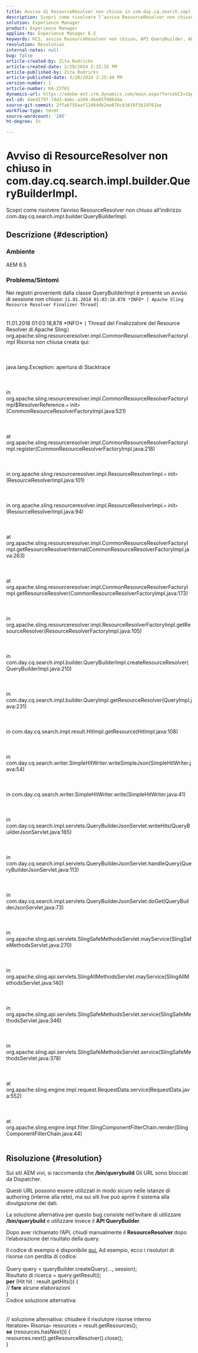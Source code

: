 ```yaml
---
title: Avviso di ResourceResolver non chiuso in com.day.cq.search.impl.builder.QueryBuilderImpl.
description: Scopri come risolvere l’avviso ResourceResolver non chiuso all’indirizzo com.day.cq.search.impl.builder.QueryBuilderImpl.
solution: Experience Manager
product: Experience Manager
applies-to: Experience Manager 6.5
keywords: KCS, avviso ResourceResolver non chiuso, API QueryBuilder, AEM 6.5
resolution: Resolution
internal-notes: null
bug: false
article-created-by: Zita Rodricks
article-created-date: 2/29/2024 2:15:35 PM
article-published-by: Zita Rodricks
article-published-date: 3/20/2024 3:25:49 PM
version-number: 1
article-number: KA-23761
dynamics-url: https://adobe-ent.crm.dynamics.com/main.aspx?forceUCI=1&pagetype=entityrecord&etn=knowledgearticle&id=3cffbcfd-0cd7-ee11-9079-6045bd006ce9
exl-id: daed179f-74d3-4abc-a249-dbe05f086d4a
source-git-commit: 2ffab755aaf12d64db2ee07bcb36f6f3b19761be
workflow-type: tm+mt
source-wordcount: '285'
ht-degree: 1%

---
```


# Avviso di ResourceResolver non chiuso in com.day.cq.search.impl.builder.QueryBuilderImpl.


Scopri come risolvere l’avviso ResourceResolver non chiuso all’indirizzo com.day.cq.search.impl.builder.QueryBuilderImpl.

## Descrizione {#description}


### Ambiente

AEM 6.5

### Problema/Sintomi

Nei registri provenienti dalla classe QueryBuilderImpl è presente un avviso di sessione non chiuso: `11.01.2018 01:03:18.878 *INFO* [ Apache Sling Resource Resolver Finalizer Thread]`
<br><br><br>11.01.2018 01:03:18,878 \*INFO\* `[` Thread del Finalizzatore del Resource Resolver di Apache Sling`]`  org.apache.sling.resourceresolver.impl.CommonResourceResolverFactoryImpl Risorsa non chiusa creata qui: <br><br><br><br>java.lang.Exception: apertura di Stacktrace<br><br><br><br>in org.apache.sling.resourceresolver.impl.CommonResourceResolverFactoryImpl$ResolverReference.`<` init`>` (CommonResourceResolverFactoryImpl.java:521)<br><br><br><br>at org.apache.sling.resourceresolver.impl.CommonResourceResolverFactoryImpl.register(CommonResourceResolverFactoryImpl.java:218)<br><br><br><br>in org.apache.sling.resourceresolver.impl.ResourceResolverImpl.`<` init`>` (ResourceResolverImpl.java:101)<br><br><br><br>in org.apache.sling.resourceresolver.impl.ResourceResolverImpl.`<` init`>` (ResourceResolverImpl.java:94)<br><br><br><br>at org.apache.sling.resourceresolver.impl.CommonResourceResolverFactoryImpl.getResourceResolverInternal(CommonResourceResolverFactoryImpl.java:263)<br><br><br><br>at org.apache.sling.resourceresolver.impl.CommonResourceResolverFactoryImpl.getResourceResolver(CommonResourceResolverFactoryImpl.java:173)<br><br><br><br>in org.apache.sling.resourceresolver.impl.ResourceResolverFactoryImpl.getResourceResolver(ResourceResolverFactoryImpl.java:105)<br><br><br><br>in com.day.cq.search.impl.builder.QueryBuilderImpl.createResourceResolver(QueryBuilderImpl.java:210)<br><br><br><br>in com.day.cq.search.impl.builder.QueryImpl.getResourceResolver(QueryImpl.java:231)<br><br><br><br>in com.day.cq.search.impl.result.HitImpl.getResource(HitImpl.java:108)<br><br><br><br>in com.day.cq.search.writer.SimpleHitWriter.writeSimpleJson(SimpleHitWriter.java:54)<br><br><br><br>in com.day.cq.search.writer.SimpleHitWriter.write(SimpleHitWriter.java:41)<br><br><br><br>in com.day.cq.search.impl.servlets.QueryBuilderJsonServlet.writeHits(QueryBuilderJsonServlet.java:165)<br><br><br><br>in com.day.cq.search.impl.servlets.QueryBuilderJsonServlet.handleQuery(QueryBuilderJsonServlet.java:113)<br><br><br><br>in com.day.cq.search.impl.servlets.QueryBuilderJsonServlet.doGet(QueryBuilderJsonServlet.java:73)<br><br><br><br>in org.apache.sling.api.servlets.SlingSafeMethodsServlet.mayService(SlingSafeMethodsServlet.java:270)<br><br><br><br>in org.apache.sling.api.servlets.SlingAllMethodsServlet.mayService(SlingAllMethodsServlet.java:140)<br><br><br><br>in org.apache.sling.api.servlets.SlingSafeMethodsServlet.service(SlingSafeMethodsServlet.java:346)<br><br><br><br>in org.apache.sling.api.servlets.SlingSafeMethodsServlet.service(SlingSafeMethodsServlet.java:378)<br><br><br><br>at org.apache.sling.engine.impl.request.RequestData.service(RequestData.java:552)<br><br><br><br>at org.apache.sling.engine.impl.filter.SlingComponentFilterChain.render(SlingComponentFilterChain.java:44)<br><br>

## Risoluzione {#resolution}


Sui siti AEM vivi, si raccomanda che <b>/bin/querybuild</b> Gli URL sono bloccati da Dispatcher.

Questi URL possono essere utilizzati in modo sicuro nelle istanze di authoring (interne alla rete), ma sui siti live può aprire il sistema alla divulgazione dei dati.

La soluzione alternativa per questo bug consiste nell’evitare di utilizzare<b> /bin/querybuild</b> e utilizzare invece il <b>API QueryBuilder</b>.

Dopo aver richiamato l’API, chiudi manualmente il <b>ResourceResolver </b>dopo l’elaborazione del risultato della query.

Il codice di esempio è disponibile [qui.](https://github.com/Adobe-Consulting-Services/acs-aem-samples/blob/master/bundle/src/main/java/com/adobe/acs/samples/search/querybuilder/impl/SampleQueryBuilder.java#L195) Ad esempio, ecco i risolutori di risorse con perdita di codice:
<br> <br>Query query = queryBuilder.createQuery(..., session);<br>Risultato di ricerca = query.getResult();<br><b>per</b> (Hit hit : result.getHits()) {<br>// <b>fare</b> alcune elaborazioni<br>}<br>
Codice soluzione alternativa:
<br> <br> <br>// soluzione alternativa: chiudere il risolutore risorse interno<br>Iteratore`<` Risorsa`>`  resources = result.getResources();<br><b>se</b> (resources.hasNext()) {<br>resources.next().getResourceResolver().close();<br>}
